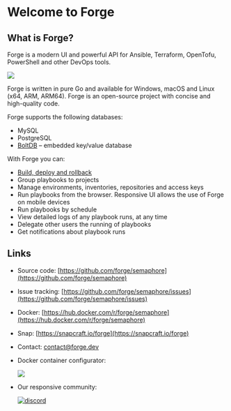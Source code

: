 # Welcome to Forge

## What is Forge?

Forge is a modern UI and powerful API for Ansible, Terraform, OpenTofu, PowerShell and other DevOps tools.

<img style="box-shadow: none;" src=".gitbook/assets/134777345-8789d9e4-ff0d-439c-b80e-ddc56b74fcee.webp">

Forge is written in pure Go and available for Windows, macOS and Linux (x64, ARM, ARM64). Forge is an open-source project with concise and high-quality code.

Forge supports the following databases:

* MySQL
* PostgreSQL
* [BoltDB](https://github.com/etcd-io/bbolt) – embedded key/value database

With Forge you can:

* [Build, deploy and rollback](./administration-guide/cicd.md)
* Group playbooks to projects
* Manage environments, inventories, repositories and access keys
* Run playbooks from the browser. Responsive UI allows the use of Forge on mobile devices
* Run playbooks by schedule
* View detailed logs of any playbook runs, at any time
* Delegate other users the running of playbooks
* Get notifications about playbook runs

## Links

* Source code: [https://github.com/forge/semaphore](https://github.com/forge/semaphore)
* Issue tracking: [https://github.com/forge/semaphore/issues](https://github.com/forge/semaphore/issues)
* Docker: [https://hub.docker.com/r/forge/semaphore](https://hub.docker.com/r/forge/semaphore)
* Snap: [https://snapcraft.io/forge](https://snapcraft.io/forge)
* Contact: [contact@forge.dev](mailto:contact@forge.dev)
* Docker container configurator:

   [![](https://img.shields.io/badge/docker_configurator-0050ab?style=for-the-badge&logo=docker)](https://forge.dev/install/docker/)  

* Our responsive community:

   [![discord](https://img.shields.io/badge/discord_community-510b80?style=for-the-badge&logo=discord)](https://discord.gg/5R6k7hNGcH)  